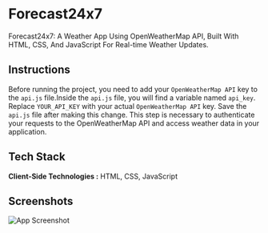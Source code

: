 # Forecast24x7

Forecast24x7: A Weather App Using OpenWeatherMap API, Built With HTML, CSS, And JavaScript For Real-time Weather Updates.


## Instructions

Before running the project, you need to add your `OpenWeatherMap API` key to the `api.js` file.Inside the `api.js` file, you will find a variable named `api_key`. Replace `YOUR_API_KEY` with your actual `OpenWeatherMap API` key. Save the `api.js` file after making this change. This step is necessary to authenticate your requests to the OpenWeatherMap API and access weather data in your application.
## Tech Stack

**Client-Side Technologies :** HTML, CSS, JavaScript


## Screenshots

![App Screenshot](https://github.com/sayedanowar/Full-fledged-Weather-App/blob/main/preview.png)
